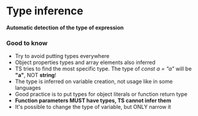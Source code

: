 # Type inference

**Automatic detection of the type of expression**

### Good to know

* Try to avoid putting types everywhere
* Object properties types and array elements also inferred
* TS tries to find the most specific type. The type of _const a = "a"_ will be **"a"**, NOT **string**!
* The type is inferred on variable creation, not usage like in some languages
* Good practice is to put types for object literals or function return type
* __Function parameters MUST have types, TS cannot infer them__
* It's possible to change the type of variable, but ONLY narrow it